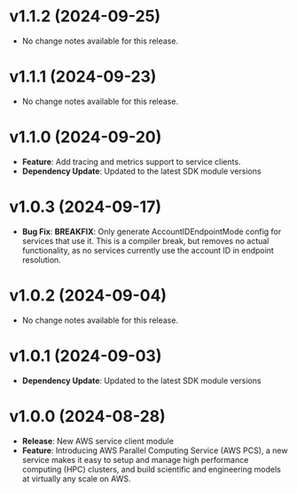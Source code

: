 # v1.1.2 (2024-09-25)

* No change notes available for this release.

# v1.1.1 (2024-09-23)

* No change notes available for this release.

# v1.1.0 (2024-09-20)

* **Feature**: Add tracing and metrics support to service clients.
* **Dependency Update**: Updated to the latest SDK module versions

# v1.0.3 (2024-09-17)

* **Bug Fix**: **BREAKFIX**: Only generate AccountIDEndpointMode config for services that use it. This is a compiler break, but removes no actual functionality, as no services currently use the account ID in endpoint resolution.

# v1.0.2 (2024-09-04)

* No change notes available for this release.

# v1.0.1 (2024-09-03)

* **Dependency Update**: Updated to the latest SDK module versions

# v1.0.0 (2024-08-28)

* **Release**: New AWS service client module
* **Feature**: Introducing AWS Parallel Computing Service (AWS PCS), a new service makes it easy to setup and manage high performance computing (HPC) clusters, and build scientific and engineering models at virtually any scale on AWS.

